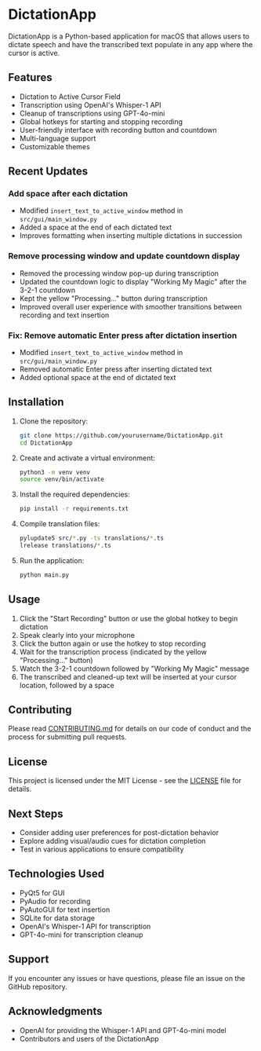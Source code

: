 # DictationApp

DictationApp is a Python-based application for macOS that allows users to dictate speech and have the transcribed text populate in any app where the cursor is active.

## Features

- Dictation to Active Cursor Field
- Transcription using OpenAI's Whisper-1 API
- Cleanup of transcriptions using GPT-4o-mini
- Global hotkeys for starting and stopping recording
- User-friendly interface with recording button and countdown
- Multi-language support
- Customizable themes

## Recent Updates

### Add space after each dictation

- Modified `insert_text_to_active_window` method in `src/gui/main_window.py`
- Added a space at the end of each dictated text
- Improves formatting when inserting multiple dictations in succession

### Remove processing window and update countdown display

- Removed the processing window pop-up during transcription
- Updated the countdown logic to display "Working My Magic" after the 3-2-1 countdown
- Kept the yellow "Processing..." button during transcription
- Improved overall user experience with smoother transitions between recording and text insertion

### Fix: Remove automatic Enter press after dictation insertion

- Modified `insert_text_to_active_window` method in `src/gui/main_window.py`
- Removed automatic Enter press after inserting dictated text
- Added optional space at the end of dictated text

## Installation

1. Clone the repository:
   ```bash
   git clone https://github.com/yourusername/DictationApp.git
   cd DictationApp
   ```

2. Create and activate a virtual environment:
   ```bash
   python3 -m venv venv
   source venv/bin/activate
   ```

3. Install the required dependencies:
   ```bash
   pip install -r requirements.txt
   ```

4. Compile translation files:
   ```bash
   pylupdate5 src/*.py -ts translations/*.ts
   lrelease translations/*.ts
   ```

5. Run the application:
   ```bash
   python main.py
   ```

## Usage

1. Click the "Start Recording" button or use the global hotkey to begin dictation
2. Speak clearly into your microphone
3. Click the button again or use the hotkey to stop recording
4. Wait for the transcription process (indicated by the yellow "Processing..." button)
5. Watch the 3-2-1 countdown followed by "Working My Magic" message
6. The transcribed and cleaned-up text will be inserted at your cursor location, followed by a space

## Contributing

Please read [CONTRIBUTING.md](CONTRIBUTING.md) for details on our code of conduct and the process for submitting pull requests.

## License

This project is licensed under the MIT License - see the [LICENSE](LICENSE) file for details.

## Next Steps

- Consider adding user preferences for post-dictation behavior
- Explore adding visual/audio cues for dictation completion
- Test in various applications to ensure compatibility

## Technologies Used

- PyQt5 for GUI
- PyAudio for recording
- PyAutoGUI for text insertion
- SQLite for data storage
- OpenAI's Whisper-1 API for transcription
- GPT-4o-mini for transcription cleanup

## Support

If you encounter any issues or have questions, please file an issue on the GitHub repository.

## Acknowledgments

- OpenAI for providing the Whisper-1 API and GPT-4o-mini model
- Contributors and users of the DictationApp
